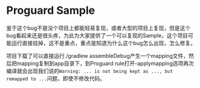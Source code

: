# Proguard Sample

鉴于这个bug不是没个项目上都能轻易复现，或者大型的项目上复现，但是这个bug看起来还是很头疼，为此为大家提供了一个可以复现的Sample，这个项目可能运行直接挂掉，这不是重点，重点是知道为什么这个bug怎么出现，怎么修复。

项目下载了可以直接运行./gradlew assembleDebug产生一个mapping文件，然后把mapping复制到app目录下，到Proguard rule打开-applymapping选项再次编译就会出现我们说的`Warning: ... is not being kept as ..., but remapped to ...`问题，即使不修改代码。
